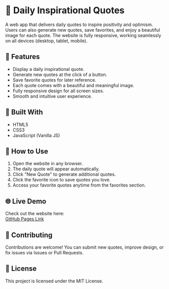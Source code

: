 # 🌟 Daily Inspirational Quotes

A web app that delivers daily quotes to inspire positivity and optimism. Users can also generate new quotes, save favorites, and enjoy a beautiful image for each quote. The website is fully responsive, working seamlessly on all devices (desktop, tablet, mobile).


## 📌 Features

- Display a daily inspirational quote.
- Generate new quotes at the click of a button.
- Save favorite quotes for later reference.
- Each quote comes with a beautiful and meaningful image.
- Fully responsive design for all screen sizes.
- Smooth and intuitive user experience.

## 🎨 Built With

- HTML5
- CSS3
- JavaScript (Vanilla JS)


## 🚀 How to Use

1. Open the website in any browser.
2. The daily quote will appear automatically.
3. Click "New Quote" to generate additional quotes.
4. Click the favorite icon to save quotes you love.
5. Access your favorite quotes anytime from the favorites section.

## 🌐 Live Demo

Check out the website here:  
[GitHub Pages Link]([https://yourusername.github.io/your-repo](https://maryam-abo-khamis.github.io/DailyQuote-/))

## 🤝 Contributing

Contributions are welcome! You can submit new quotes, improve design, or fix issues via Issues or Pull Requests.

## 📄 License

This project is licensed under the MIT License.

